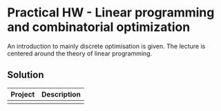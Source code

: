 # Practical HW - Linear programming and combinatorial optimization
An introduction to mainly discrete optimisation is given. The lecture is centered around the theory of linear programming.

## Solution
| **Project** | **Description** |
|------|---|
|      |   |



[1]: https://docs.microsoft.com/en-us/dotnet/core/install/
